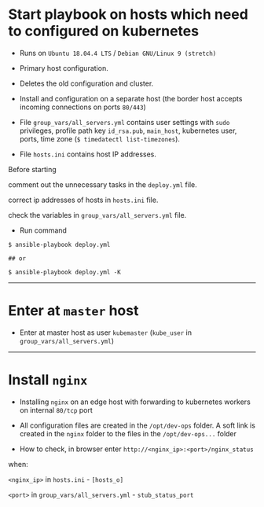 # Start playbook on hosts which need to configured on kubernetes

 - Runs on `Ubuntu 18.04.4 LTS` / `Debian GNU/Linux 9 (stretch)`

 - Primary host configuration.

 - Deletes the old configuration and cluster.

 - Install and configuration on a separate host (the border host accepts incoming connections on ports `80/443`)


 - File `group_vars/all_servers.yml` contains user settings with `sudo` privileges, profile path key `id_rsa.pub`, `main_host`, kubernetes user, ports, time zone (`$ timedatectl list-timezones`).
 - File `hosts.ini` contains host IP addresses.

Before starting

comment out the unnecessary tasks in the `deploy.yml` file.
 
correct ip addresses of hosts in `hosts.ini` file.

check the variables in `group_vars/all_servers.yml` file.

 - Run command 
```
$ ansible-playbook deploy.yml

## or

$ ansible-playbook deploy.yml -K
```

---

# Enter at `master` host

 - Enter at master host as user `kubemaster` (`kube_user` in `group_vars/all_servers.yml`)

---

# Install `nginx`

 - Installing `nginx` on an edge host with forwarding to kubernetes workers on internal `80/tcp` port
 - All configuration files are created in the `/opt/dev-ops` folder. A soft link is created in the `nginx` folder to the files in the `/opt/dev-ops...` folder

 - How to check, in browser enter `http://<nginx_ip>:<port>/nginx_status`

when:

`<nginx_ip>` in `hosts.ini` - `[hosts_o]`
    
`<port>` in `group_vars/all_servers.yml` - `stub_status_port`
